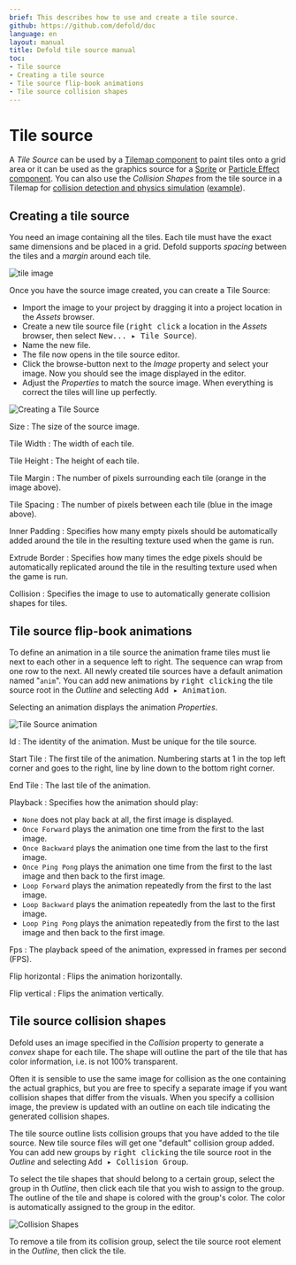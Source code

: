 ```yaml
---
brief: This describes how to use and create a tile source.
github: https://github.com/defold/doc
language: en
layout: manual
title: Defold tile source manual
toc:
- Tile source
- Creating a tile source
- Tile source flip-book animations
- Tile source collision shapes
---
```


# Tile source

A *Tile Source* can be used by a [Tilemap component](/manuals/tilemap) to paint tiles onto a grid area or it can be used as the graphics source for a [Sprite](/manuals/sprite) or [Particle Effect component](/manuals/particlefx). You can also use the *Collision Shapes* from the tile source in a Tilemap for [collision detection and physics simulation](/manuals/physics) ([example](/examples/tilemap/collisions/)).

## Creating a tile source

You need an image containing all the tiles. Each tile must have the exact same dimensions and be placed in a grid. Defold supports _spacing_ between the tiles and a _margin_ around each tile.

![tile image](../images/tilemap/small_map.png)

Once you have the source image created, you can create a Tile Source:

- Import the image to your project by dragging it into a project location in the *Assets* browser.
- Create a new tile source file (<kbd>right click</kbd> a location in the *Assets* browser, then select <kbd>New... ▸ Tile Source</kbd>).
- Name the new file.
- The file now opens in the tile source editor.
- Click the browse-button next to the *Image* property and select your image. Now you should see the image displayed in the editor.
- Adjust the *Properties* to match the source image. When everything is correct the tiles will line up perfectly.

![Creating a Tile Source](../images/tilemap/tilesource.png)

Size
: The size of the source image.

Tile Width
: The width of each tile.

Tile Height
: The height of each tile.

Tile Margin
: The number of pixels surrounding each tile (orange in the image above).

Tile Spacing
: The number of pixels between each tile (blue in the image above).

Inner Padding
: Specifies how many empty pixels should be automatically added around the tile in the resulting texture used when the game is run.

Extrude Border
: Specifies how many times the edge pixels should be automatically replicated around the tile in the resulting texture used when the game is run.

Collision
: Specifies the image to use to automatically generate collision shapes for tiles.

## Tile source flip-book animations

To define an animation in a tile source the animation frame tiles must lie next to each other in a sequence left to right. The sequence can wrap from one row to the next. All newly created tile sources have a default animation named "`anim`". You can add new animations by <kbd>right clicking</kbd> the tile source root in the *Outline* and selecting <kbd>Add ▸ Animation</kbd>.

Selecting an animation displays the animation *Properties*.

![Tile Source animation](../images/tilemap/animation.png)

Id
: The identity of the animation. Must be unique for the tile source.

Start Tile
: The first tile of the animation. Numbering starts at 1 in the top left corner and goes to the right, line by line down to the bottom right corner.

End Tile
: The last tile of the animation.

Playback
: Specifies how the animation should play:

  - `None` does not play back at all, the first image is displayed.
  - `Once Forward` plays the animation one time from the first to the last image.
  - `Once Backward` plays the animation one time from the last to the first image.
  - `Once Ping Pong` plays the animation one time from the first to the last image and then back to the first image.
  - `Loop Forward` plays the animation repeatedly from the first to the last image.
  - `Loop Backward` plays the animation repeatedly from the last to the first image.
  - `Loop Ping Pong` plays the animation repeatedly from the first to the last image and then back to the first image.

Fps
: The playback speed of the animation, expressed in frames per second (FPS).

Flip horizontal
: Flips the animation horizontally.

Flip vertical
: Flips the animation vertically.

## Tile source collision shapes

Defold uses an image specified in the *Collision* property to generate a _convex_ shape for each tile. The shape will outline the part of the tile that has color information, i.e. is not 100% transparent.

Often it is sensible to use the same image for collision as the one containing the actual graphics, but you are free to specify a separate image if you want collision shapes that differ from the visuals. When you specify a collision image, the preview is updated with an outline on each tile indicating the generated collision shapes.

The tile source outline lists collision groups that you have added to the tile source. New tile source files will get one "default" collision group added. You can add new groups by <kbd>right clicking</kbd> the tile source root in the *Outline* and selecting <kbd>Add ▸ Collision Group</kbd>.

To select the tile shapes that should belong to a certain group, select the group in th *Outline*, then click each tile that you wish to assign to the group. The outline of the tile and shape is colored with the group's color. The color is automatically assigned to the group in the editor.

![Collision Shapes](../images/tilemap/collision.png)

To remove a tile from its collision group, select the tile source root element in the *Outline*, then click the tile.